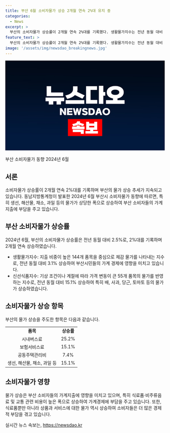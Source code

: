 ```yaml
---
title: 부산 6월 소비자물가 상승 2개월 연속 2%대 유지 중
categories:
  - News
excerpt: >
  부산의 소비자물가 상승률이 2개월 연속 2%대를 기록했다. 생활물가지수는 전년 동월 대비 3.1% 상승했고, 신선식품지수는 15.1% 상승했다. 특히 배와 사과의 가격이 상승하여 이를 주도했다. 식료품·비주류음료와 교통의 가격도 상승하며, 농산물과 석유류 등의 상품과 공공서비스, 개인서비스 등의 서비스도 상승했다.
feature_text: >
  부산의 소비자물가 상승률이 2개월 연속 2%대를 기록했다. 생활물가지수는 전년 동월 대비 3.1% 상승했고, 신선식품지수는 15.1% 상승했다. 특히 배와 사과의 가격이 상승하여 이를 주도했다. 식료품·비주류음료와 교통의 가격도 상승하며, 농산물과 석유류 등의 상품과 공공서비스, 개인서비스 등의 서비스도 상승했다.
image: '/assets/img/newsdao_breakingnews.jpg'
---
```


<p><img src="/assets/img/newsdao_breakingnews.jpg" alt="cryptoinkorea 속보" /></p>

<p>부산 소비자물가 동향 2024년 6월</p>

<h2 data-ke-size="size26">서론</h2>

<p>소비자물가 상승률이 2개월 연속 2%대를 기록하며 부산의 물가 상승 추세가 지속되고 있습니다. 동남지방통계청이 발표한 2024년 6월 부산시 소비자물가 동향에 따르면, 특히 생선, 해산물, 채소, 과일 등의 물가가 상당한 폭으로 상승하여 부산 소비자들의 가계지출에 부담을 주고 있습니다.</p>

<h2 data-ke-size="size26">부산 소비자물가 상승률</h2>

<p>2024년 6월, 부산의 소비자물가 상승률은 전년 동월 대비 2.5%로, 2%대를 기록하며 2개월 연속 상승하였습니다.</p>

<ul>
  <li>생활물가지수: 지출 비중이 높은 144개 품목을 중심으로 체감 물가를 나타내는 지수로, 전년 동월 대비 3.1% 상승하여 부산시민들의 가계 경제에 영향을 미치고 있습니다.</li>
  <li>신선식품지수: 기상 조건이나 계절에 따라 가격 변동이 큰 55개 품목의 물가를 반영하는 지수로, 전년 동월 대비 15.1% 상승하여 특히 배, 사과, 당근, 토마토 등의 물가가 상승하였습니다.</li>
</ul>

<h2 data-ke-size="size26">소비자물가 상승 항목</h2>

<p>부산의 물가 상승을 주도한 항목은 다음과 같습니다.</p>

<table>
  <tr>
    <td style="text-align: center; height: 17px;"><b>품목</b></td>
    <td style="text-align: center; height: 17px;"><b>상승률</b></td>
  </tr>
  <tr>
    <td style="text-align: center; height: 17px;">시내버스료</td>
    <td style="text-align: center; height: 17px;">25.2%</b></td>
  </tr>
  <tr>
    <td style="text-align: center; height: 17px;">보험서비스료</td>
    <td style="text-align: center; height: 17px;">15.1%</td>
  </tr>
  <tr>
    <td style="text-align: center; height: 17px;">공동주택관리비</td>
    <td style="text-align: center; height: 17px;">7.4%</td>
  </tr>
  <tr>
    <td style="text-align: center; height: 17px;">생선, 해산물, 채소, 과일 등</td>
    <td style="text-align: center; height: 17px;">15.1%</td>
  </tr>
</table>

<h2 data-ke-size="size26">소비자물가 영향</h2>

<p>물가 상승은 부산 소비자들의 가계지출에 영향을 미치고 있으며, 특히 식료품·비주류음료 및 교통 관련 비용이 높은 폭으로 상승하여 가계경제에 부담을 주고 있습니다. 또한, 식료품뿐만 아니라 상품과 서비스에 대한 물가 역시 상승하여 소비자들은 더 많은 경제적 부담을 겪고 있습니다.</p>
실시간 뉴스 속보는, <a href="https://newsdao.kr" rel="dofollow">https://newsdao.kr</a>


